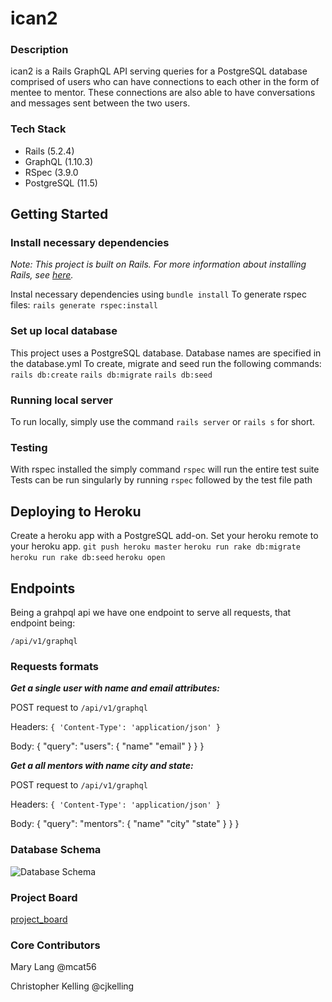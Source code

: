 # ican2 

### Description

ican2 is a Rails GraphQL API serving queries for a PostgreSQL database comprised of users who can have connections to each other in the form of mentee to mentor. These connections are also able to have conversations and messages sent between the two users. 

### Tech Stack
* Rails (5.2.4)
* GraphQL (1.10.3)
* RSpec (3.9.0
* PostgreSQL (11.5)

## Getting Started

### Install necessary dependencies

*Note: This project is built on Rails. For more information about installing Rails, see [here](https://guides.rubyonrails.org/v5.0/getting_started.html).*

Instal necessary dependencies using `bundle install`
To generate rspec files: `rails generate rspec:install`


### Set up local database

This project uses a PostgreSQL database. Database names are specified in the database.yml To create, migrate and seed run the following commands: 
`rails db:create`
`rails db:migrate`
`rails db:seed`

### Running local server

To run locally, simply use the command `rails server` or `rails s` for short.

### Testing

With rspec installed the simply command `rspec` will run the entire test suite
Tests can be run singularly by running `rspec` followed by the test file path


## Deploying to Heroku

Create a heroku app with a PostgreSQL add-on. Set your heroku remote to your heroku app.
`git push heroku master`
`heroku run rake db:migrate`
`heroku run rake db:seed`
`heroku open`

## Endpoints

Being a grahpql api we have one endpoint to serve all requests, that endpoint being:

`/api/v1/graphql`

### Requests formats

***Get a single user with name and email attributes:*** 

POST request to `/api/v1/graphql` 

Headers: `{ 'Content-Type': 'application/json' } `

Body:  { "query": "users": { "name" "email" } } } 



***Get a all mentors with name city and state:***

POST request to `/api/v1/graphql` 

Headers: `{ 'Content-Type': 'application/json' } `

Body:  { "query": "mentors": { "name" "city" "state" } } } 


### Database Schema 

![Database Schema](https://i.imgur.com/nhLdb4J.png)

### Project Board

[project_board](https://github.com/mcat56/ican2_BE/projects/1)

### Core Contributors

Mary Lang @mcat56

Christopher Kelling @cjkelling


